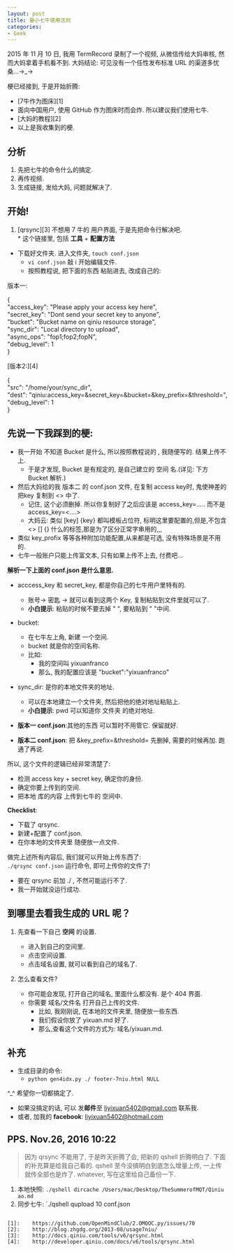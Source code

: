 ```yaml
---
layout: post
title: 最小七牛使用法则
categories:
- Geek
---
```


2015 年 11 月 10 日, 我用 TermRecord 录制了一个视频, 从微信传给大妈审核, 然而大妈拿着手机看不到.  大妈结论: 可见没有一个任性发布标准 URL 的渠道多忧桑...→\_→

梗已经接到, 于是开始折腾:  

* [7牛作为图床][1]
* 面向中国用户, 使用 GitHub 作为图床时而会炸. 所以建议我们使用七牛.
* [大妈的教程][2]
* 以上是我收集到的梗.

## 分析
1. 先把七牛的命令什么的搞定.
2. 再传视频.
3. 生成链接, 发给大妈, 问题就解决了.

## 开始!

1.  [qrsync][3]
不想用 7 牛的 用户界面, 于是先把命令行解决吧.  
    \* 这个链接里, 包括 **工具** + **配置方法**

* 下载好文件夹. 进入文件夹, `touch conf.json`
	* `vi conf.json` 敲 i 开始编辑文件.
	* 按照教程说, 把下面的东西 粘贴进去, 改成自己的:

版本一:

{  
    "access\_key": "Please apply your access key here",  
    "secret\_key": "Dont send your secret key to anyone",  
    "bucket": "Bucket name on qiniu resource storage",  
    "sync\_dir": "Local directory to upload",  
    "async\_ops": "fop1;fop2;fopN",  
    "debug\_level": 1  
}  


[版本2:][4]

{  
    "src":          "/home/your/sync\_dir",  
    "dest":          "qiniu:access\_key=<AccessKey>&secret\_key=<SecretKey>&bucket=<Bucket>&key\_prefix=<KeyPrefix>&threshold=<Threshold>",  
    "debug\_level":  1  
}  



## 先说一下我踩到的梗:

 * 我一开始 不知道 Bucket 是什么, 所以按照教程说的 , 我随便写的. 结果上传不上.
   * 于是才发现, Bucket 是有规定的, 是自己建立的 空间 名.(详见: 下方 Bucket 解析.)
 * 然后大妈给的我 版本二 的 conf.json 文件, 在复制 access key时, 鬼使神差的 把key 复制到 \<\> 中了.
   * 记住, 这个必须删掉. 所以你复制好了之后应该是 access\_key=..... 而不是 access\_key=\<....\>
   * 大妈云: 类似 <key> [key] {key} 都叫模板占位符, 标明这里要配置的,但是,不包含 \<\> [] {} 什么的标签,那是为了区分正常字串用的,,,   
 * 类似 key\_profix 等等各种附加功能配置,从来都是可选, 没有特殊场景是不用的.
 * 七牛一般账户只能上传富文本, 只有如果上传不上去, 付费吧...

**解析一下上面的 conf.json 是什么意思.**

 * acccess\_key 和 secret\_key, 都是你自己的七牛用户里特有的.
	* 账号→ 密匙 → 就可以看到这两个 Key, 复制粘贴到文件里就可以了.
	* **小白提示**: 粘贴的时候不要去掉 " ", 要粘贴到 " "中间.


 * bucket:
	* 在七牛左上角, 新建 一个空间.
	* bucket 就是你的空间名称.
	* 比如:
		* 我的空间叫 yixuanfranco
		* 那么, 我的配置应该是 "bucket":"yixuanfranco"

 * sync\_dir: 是你的本地文件夹的地址.
	* 可以在本地建立一个文件夹, 然后把他的绝对地址粘贴上.
	* **小白提示**: pwd 可以知道你 文件夹 的绝对地址.

* **版本一 conf.json**:其他的东西 可以暂时不用管它. 保留就好.
*  **版本二 conf.json**: 把 &key\_prefix=<KeyPrefix>&threshold=<Threshold> 先删掉, 需要的时候再加. 跑通了再说.

所以, 这个文件的逻辑已经非常清楚了:  

* 检测 access key + secret key, 确定你的身份.
* 确定你要上传到的空间.
* 把本地 库的内容 上传到七牛的 空间中.


**Checklist**:  

* 下载了 qrsync.
* 新建+配置了 conf.json.
* 在你本地的文件夹里 随便放一点文件.

做完上述所有内容后, 我们就可以开始上传东西了:  
`./qrsync conf.json`
运行命令, 即可上传你的文件了!  

* 要在 qrsync 前加 ./ , 不然可能运行不了.
* 我一开始就没运行成功.

## 到哪里去看我生成的 URL 呢？
1. 先查看一下自己 **空间** 的设置.
	* 进入到自己的空间里.
	* 点击空间设置.
	* 点击域名设置, 就可以看到自己的域名了.

2. 怎么查看文件?
	* 你可能会发现, 打开自己的域名, 里面什么都没有. 是个 404 界面.
	* 你需要 域名/文件名 打开自己上传的文件.
		* 比如, 我刚刚说, 在本地的文件夹里, 随便放一些东西.
		* 我们假设你放了 yixuan.md 好了.
		* 那么,查看这个文件的方式为: 域名/yixuan.md.

## 补充

* 生成目录的命令:
  * `python gen4idx.py ./ footer-7niu.html NULL`

^\_^ 希望你一切都搞定了.  

* 如果没搞定的话, 可以 发**邮件**至 liyixuan5402@gmail.com 联系我.
* 或者, 加我的 **facebook**: liyixuan5402@hotmail.com


## PPS. Nov.26, 2016 10:22

> 因为 qrsync 不能用了, 于是昨天折腾了会, 把新的 qshell 折腾明白了. 下面的补充算是给我自己看的. qshell 至今没搞明白到底怎么增量上传, 一上传就传全部也是炸了.  whatever, 写在这里给自己备份一下. 
 1. 本地快照:
 `./qshell dircache /Users/mac/Desktop/TheSummerofMQT/Qiniu ao.md `
2. 同步七牛:
`./qshell qupload 10 conf.json
```

[1]:	https://github.com/OpenMindClub/2.OMOOC.py/issues/70
[2]:	http://blog.zhgdg.org/2013-08/usage7niu/
[3]:	http://docs.qiniu.com/tools/v6/qrsync.html
[4]:	http://developer.qiniu.com/docs/v6/tools/qrsync.html